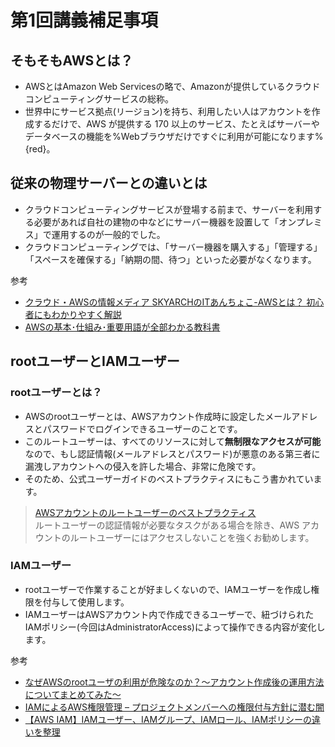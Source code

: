 # 第1回講義補足事項

## そもそもAWSとは？

- AWSとはAmazon Web Servicesの略で、Amazonが提供しているクラウドコンピューティングサービスの総称。
- 世界中にサービス拠点(リージョン)を持ち、利用したい人はアカウントを作成するだけで、AWS が提供する 170 以上のサービス、たとえばサーバーやデータベースの機能を%Webブラウザだけですぐに利用が可能になります%{red}。

## 従来の物理サーバーとの違いとは

- クラウドコンピューティングサービスが登場する前まで、サーバーを利用する必要があれば自社の建物の中などにサーバー機器を設置して「オンプレミス」で運用するのが一般的でした。
- クラウドコンピューティングでは、「サーバー機器を購入する」「管理する」「スペースを確保する」「納期の間、待つ」といった必要がなくなります。

参考  

- [クラウド・AWSの情報メディア SKYARCHのITあんちょこ-AWSとは？ 初心者にもわかりやすく解説](https://www.skyarch.net/column/whataws01/)
- [AWSの基本･仕組み･重要用語が全部わかる教科書](https://www.amazon.co.jp/AWS%E3%81%AE%E5%9F%BA%E6%9C%AC%E3%83%BB%E4%BB%95%E7%B5%84%E3%81%BF%E3%83%BB%E9%87%8D%E8%A6%81%E7%94%A8%E8%AA%9E%E3%81%8C%E5%85%A8%E9%83%A8%E3%82%8F%E3%81%8B%E3%82%8B%E6%95%99%E7%A7%91%E6%9B%B8-%E8%A6%8B%E3%82%8B%E3%81%A0%E3%81%91%E5%9B%B3%E8%A7%A3-%E5%B7%9D%E7%95%91%E5%85%89%E5%B9%B3/dp/4815607850)

## rootユーザーとIAMユーザー

### rootユーザーとは？

- AWSのrootユーザーとは、AWSアカウント作成時に設定したメールアドレスとパスワードでログインできるユーザーのことです。
- このルートユーザーは、すべてのリソースに対して**無制限なアクセスが可能**なので、もし認証情報(メールアドレスとパスワード)が悪意のある第三者に漏洩しアカウントへの侵入を許した場合、非常に危険です。
- そのため、公式ユーザーガイドのベストプラクティスにもこう書かれています。

>[AWSアカウントのルートユーザーのベストプラクティス](https://docs.aws.amazon.com/ja_jp/IAM/latest/UserGuide/root-user-best-practices.html)  
>ルートユーザーの認証情報が必要なタスクがある場合を除き、AWS アカウントのルートユーザーにはアクセスしないことを強くお勧めします。  

### IAMユーザー

- rootユーザーで作業することが好ましくないので、IAMユーザーを作成し権限を付与して使用します。
- IAMユーザーはAWSアカウント内で作成できるユーザーで、紐づけられたIAMポリシー(今回はAdministratorAccess)によって操作できる内容が変化します。

参考

- [なぜAWSのrootユーザの利用が危険なのか？〜アカウント作成後の運用方法についてまとめてみた〜](https://dev.classmethod.jp/articles/rootuser-risk/)
- [IAMによるAWS権限管理 – プロジェクトメンバーへの権限付与方針に潜む闇](https://dev.classmethod.jp/articles/iam-policy-for-project-members/)
- [【AWS IAM】IAMユーザー、IAMグループ、IAMロール、IAMポリシーの違いを整理](https://uniuni-diary.com/aws-iam/)
